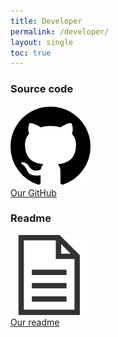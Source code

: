 ```yaml
---
title: Developer
permalink: /developer/
layout: single
toc: true
---
```


### Source code
<img src="../assets/images/logo-github.png" alt="GitHub Logo"><br>
<a href="https://github.com/InteraactionGroup/interaactionGaze">Our GitHub</a>

### Readme
<img src="../assets/images/file-text.png" alt="File logo"><br>
<a href="https://github.com/InteraactionGroup/interaactionGaze/blob/master/README.md">Our readme</a>